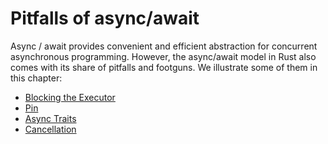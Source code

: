 # Pitfalls of async/await

Async / await provides convenient and efficient abstraction for concurrent asynchronous programming. However, the async/await model in Rust also comes with its share of pitfalls and footguns. We illustrate some of them in this chapter:

- [Blocking the Executor](pitfalls/blocking-executor.md)
- [Pin](pitfalls/pin.md)
- [Async Traits](pitfalls/async-traits.md)
- [Cancellation](pitfalls/cancellation.md)
